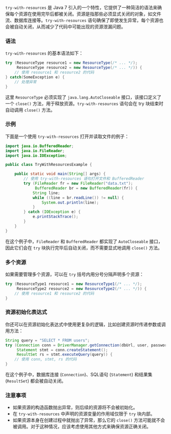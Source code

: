 `try-with-resources` 是 Java 7 引入的一个特性，它提供了一种简洁的语法来确保每个资源在使用完毕后都被关闭。资源是指那些必须显式关闭的对象，如文件流、数据库连接等。`try-with-resources` 语句确保了即使发生异常，每个资源也会被自动关闭，从而减少了代码中可能出现的资源泄漏问题。

### 语法

`try-with-resources` 的基本语法如下：

```java
try (ResourceType resource1 = new ResourceType(/* ... */);
     ResourceType resource2 = new ResourceType(/* ... */)) {
    // 使用 resource1 和 resource2 的代码
} catch(SomeException e) {
    // 处理异常
}
```

这里 `ResourceType` 必须实现了 `java.lang.AutoCloseable` 接口，该接口定义了一个 `close()` 方法，用于释放资源。`try-with-resources` 语句会在 try 块结束时自动调用 `close()` 方法。

### 示例

下面是一个使用 `try-with-resources` 打开并读取文件的例子：

```java
import java.io.BufferedReader;
import java.io.FileReader;
import java.io.IOException;

public class TryWithResourcesExample {

    public static void main(String[] args) {
        // 使用 try-with-resources 语句打开文件和 BufferedReader
        try (FileReader fr = new FileReader("data.txt");
             BufferedReader br = new BufferedReader(fr)) {
            String line;
            while ((line = br.readLine()) != null) {
                System.out.println(line);
            }
        } catch (IOException e) {
            e.printStackTrace();
        }
    }
}
```

在这个例子中，`FileReader` 和 `BufferedReader` 都实现了 `AutoCloseable` 接口，因此它们会在 `try` 块执行完毕后自动关闭，而不需要显式地调用 `close()` 方法。

### 多个资源

如果需要管理多个资源，可以在 `try` 括号内用分号分隔声明多个资源：

```java
try (ResourceType1 resource1 = new ResourceType1(/* ... */);
     ResourceType2 resource2 = new ResourceType2(/* ... */)) {
    // 使用 resource1 和 resource2 的代码
}
```

### 资源初始化表达式

你还可以在资源初始化表达式中使用更复杂的逻辑，比如创建资源时传递参数或调用方法：

```java
String query = "SELECT * FROM users";
try (Connection conn = DriverManager.getConnection(dbUrl, user, password);
     Statement stmt = conn.createStatement();
     ResultSet rs = stmt.executeQuery(query)) {
    // 使用 conn, stmt, rs 的代码
}
```

在这个例子中，数据库连接 (`Connection`)、SQL语句 (`Statement`) 和结果集 (`ResultSet`) 都会被自动关闭。

### 注意事项

- 如果资源的构造函数抛出异常，则后续的资源将不会被初始化。
- 在 `try-with-resources` 中声明的资源变量的作用域仅限于 `try` 块内部。
- 如果资源本身在创建过程中就抛出了异常，那么它的 `close()` 方法可能就不会被调用。对于这种情况，应该考虑使用其他方式来确保资源正确关闭。